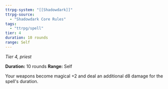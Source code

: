 ```yaml
---
ttrpg-system: "[[Shadowdark]]"
ttrpg-source: 
  - "Shadowdark Core Rules"
tags:
  - "ttrpg/spell"
tier: 4
duration: 10 rounds
range: Self
---
```

*Tier 4, priest*

**Duration:** 10 rounds
**Range:** Self

Your weapons become magical +2 and deal an additional d8 damage for the spell's duration.
